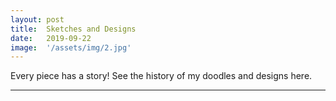 ```yaml
---
layout: post
title:  Sketches and Designs
date:   2019-09-22
image:  '/assets/img/2.jpg'
---
```

Every piece has a story! See the history of my doodles and designs here.

---


<img src="{{site.baseurl}}/assets/img/1.jpg" alt="">
<img src="{{site.baseurl}}/assets/img/6.jpg" alt="">
<img src="{{site.baseurl}}/assets/img/4.jpg" alt="">
<img src="{{site.baseurl}}/assets/img/3.jpg" alt="">
<img src="{{site.baseurl}}/assets/img/KCI NY SHIRT.png" alt="">
<img src="{{site.baseurl}}/assets/img/5.jpg" alt="">
<img src="{{site.baseurl}}/assets/img/7.jpg" alt="">
<img src="{{site.baseurl}}/assets/img/8.jpg" alt="">
<img src="{{site.baseurl}}/assets/img/9.jpg" alt="">
